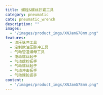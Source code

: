 ```yaml
---
title: 螺栓&螺丝拧紧工具
category: pneumatic
cate: pneumatic_wrench
description: ""
images:
  - "/images/product_imgs/XNJamG78mm.png"
features:
  - 油压脉冲工具
  - 定制款油压脉冲工具
  - 气动管道螺母工具
  - 电动螺丝起子
  - 气动螺栓扳手
  - 气动螺丝起子
  - 气动冲击扳手
  - 气动棘轮扳手
content:
  - "/images/product_imgs/XNJamG78mm.png"
---
```

